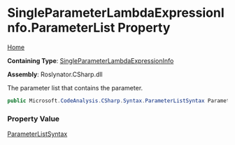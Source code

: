 # SingleParameterLambdaExpressionInfo\.ParameterList Property

[Home](../../../../../README.md)

**Containing Type**: [SingleParameterLambdaExpressionInfo](../README.md)

**Assembly**: Roslynator\.CSharp\.dll

  
The parameter list that contains the parameter\.

```csharp
public Microsoft.CodeAnalysis.CSharp.Syntax.ParameterListSyntax ParameterList { get; }
```

### Property Value

[ParameterListSyntax](https://docs.microsoft.com/en-us/dotnet/api/microsoft.codeanalysis.csharp.syntax.parameterlistsyntax)

